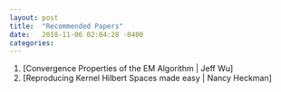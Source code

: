 ```yaml
---
layout: post
title:  "Recommended Papers"
date:   2018-11-06 02:04:28 -0400
categories:
---
```


1. [Convergence Properties of the EM Algorithm | Jeff Wu]
2. [Reproducing Kernel Hilbert Spaces made easy | Nancy Heckman]


[On the Convergence Properties of the EM Algorithm by Jeff Wu]: https://projecteuclid.org/download/pdf_1/euclid.aos/1176346060

[Reproducing Kernel Hilbert Spaces made easy by Nancy Heckman]:  https://arxiv.org/pdf/1111.1915.pdf

